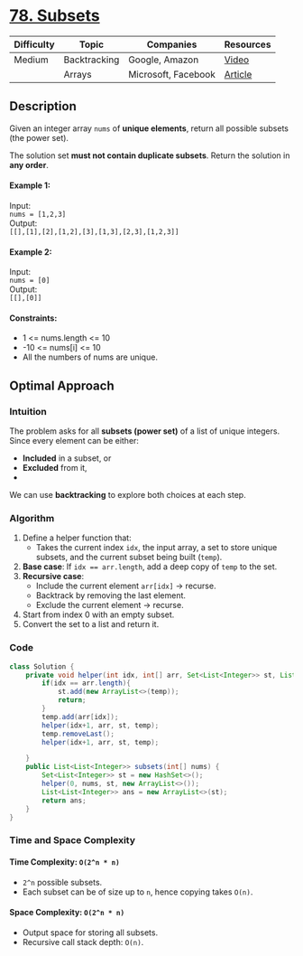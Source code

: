 # [78. Subsets](https://leetcode.com/problems/subsets/description/)

| Difficulty | Topic        | Companies           | Resources   |
| ---------- | ------------ | ------------------- | ----------- |
| Medium     | Backtracking | Google, Amazon      | [Video](https://youtu.be/REOH22Xwdkk?si=dCfFvSIuFxtFtZV5)   |
|            | Arrays       | Microsoft, Facebook | [Article]() |

## Description
Given an integer array `nums` of **unique elements**, return all possible subsets (the power set).

The solution set **must not contain duplicate subsets**. Return the solution in **any order**.

#### Example 1:

Input:  
`nums = [1,2,3]`  
Output:  
`[[],[1],[2],[1,2],[3],[1,3],[2,3],[1,2,3]]`


#### Example 2:

Input:  
`nums = [0]`  
Output:  
`[[],[0]]`

#### Constraints:
- 1 <= nums.length <= 10  
- -10 <= nums[i] <= 10  
- All the numbers of nums are unique.


## Optimal Approach

### Intuition

The problem asks for all **subsets (power set)** of a list of unique integers. Since every element can be either:
- **Included** in a subset, or
- **Excluded** from it,
- 
We can use **backtracking** to explore both choices at each step.


### Algorithm

1. Define a helper function that:
   - Takes the current index `idx`, the input array, a set to store unique subsets, and the current subset being built (`temp`).
2. **Base case**: If `idx == arr.length`, add a deep copy of `temp` to the set.
3. **Recursive case**:
   - Include the current element `arr[idx]` → recurse.
   - Backtrack by removing the last element.
   - Exclude the current element → recurse.
4. Start from index 0 with an empty subset.
5. Convert the set to a list and return it.


### Code
```java
class Solution {
    private void helper(int idx, int[] arr, Set<List<Integer>> st, List<Integer> temp){
        if(idx == arr.length){
            st.add(new ArrayList<>(temp));
            return;
        }
        temp.add(arr[idx]);
        helper(idx+1, arr, st, temp);
        temp.removeLast();
        helper(idx+1, arr, st, temp);

    }
    public List<List<Integer>> subsets(int[] nums) {
        Set<List<Integer>> st = new HashSet<>();
        helper(0, nums, st, new ArrayList<>());
        List<List<Integer>> ans = new ArrayList<>(st);
        return ans;
    }
}
```

### Time and Space Complexity

#### Time Complexity: `O(2^n * n)`
- `2^n` possible subsets.
- Each subset can be of size up to `n`, hence copying takes `O(n)`.

#### Space Complexity: `O(2^n * n)`
- Output space for storing all subsets.
- Recursive call stack depth: `O(n)`.


